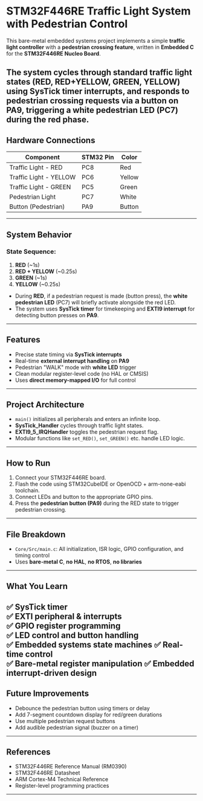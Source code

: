 # STM32F446RE Traffic Light System with Pedestrian Control
This bare-metal embedded systems project implements a simple **traffic light controller** with a **pedestrian crossing feature**, written in **Embedded C** for the **STM32F446RE Nucleo Board**.

The system cycles through standard traffic light states (RED, RED+YELLOW, GREEN, YELLOW) using **SysTick timer interrupts**, and responds to pedestrian crossing requests via a **button on PA9**, triggering a **white pedestrian LED (PC7)** during the red phase.
---

## Hardware Connections

| Component              | STM32 Pin | Color     |
|------------------------|-----------|-----------|
| Traffic Light - RED    | PC8       | Red     |
| Traffic Light - YELLOW | PC6       | Yellow  |
| Traffic Light - GREEN  | PC5       | Green   |
| Pedestrian Light       | PC7       | White    |
| Button (Pedestrian)    | PA9       | Button   |
---

## System Behavior
### State Sequence:
1. **RED** (~1s)
2. **RED + YELLOW** (~0.25s)
3. **GREEN** (~1s)
4. **YELLOW** (~0.25s)

- During **RED**, if a pedestrian request is made (button press), the **white pedestrian LED** (PC7) will briefly activate alongside the red LED.
- The system uses **SysTick timer** for timekeeping and **EXTI9 interrupt** for detecting button presses on **PA9**.
---

## Features
- Precise state timing via **SysTick interrupts**
- Real-time **external interrupt handling** on **PA9**
- Pedestrian "WALK" mode with **white LED** trigger
- Clean modular register-level code (no HAL or CMSIS)
- Uses **direct memory-mapped I/O** for full control
---

## Project Architecture
- `main()` initializes all peripherals and enters an infinite loop.
- **SysTick_Handler** cycles through traffic light states.
- **EXTI9_5_IRQHandler** toggles the pedestrian request flag.
- Modular functions like `set_RED()`, `set_GREEN()` etc. handle LED logic.
---

## How to Run
1. Connect your STM32F446RE board.
2. Flash the code using STM32CubeIDE or OpenOCD + arm-none-eabi toolchain.
3. Connect LEDs and button to the appropriate GPIO pins.
4. Press the **pedestrian button (PA9)** during the RED state to trigger pedestrian crossing.
---

## File Breakdown
- `Core/Src/main.c`: All initialization, ISR logic, GPIO configuration, and timing control
- Uses **bare-metal C**, **no HAL**, **no RTOS**, **no libraries**
---

## What You Learn
✅ SysTick timer  
✅ EXTI peripheral & interrupts  
✅ GPIO register programming  
✅ LED control and button handling  
✅ Embedded systems state machines
✅ Real-time control  
✅ Bare-metal register manipulation
✅ Embedded interrupt-driven design
---

## Future Improvements
- Debounce the pedestrian button using timers or delay
- Add 7-segment countdown display for red/green durations
- Use multiple pedestrian request buttons
- Add audible pedestrian signal (buzzer on a timer)
---

## References
- STM32F446RE Reference Manual (RM0390)
- STM32F446RE Datasheet
- ARM Cortex-M4 Technical Reference
- Register-level programming practices
---